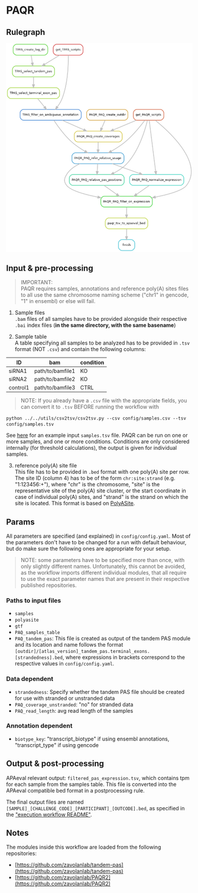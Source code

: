 # PAQR
## Rulegraph

![rulegraph](rulegraph.PAQR.png)

## Input & pre-processing
> IMPORTANT:   
PAQR requires samples, annotations and reference poly(A) sites files to all use the same chromosome naming scheme ("chr1" in gencode, "1" in ensembl) or else will fail.


1. Sample files  
`.bam` files of all samples have to be provided alongside their respective `.bai` index files (**in the same directory, with the same basename**)

2. Sample table  
A table specifying all samples to be analyzed has to be provided in `.tsv` format (NOT `.csv`) and contain the following columns:   

| ID | bam | condition |
| - | - | - |
| siRNA1 | path/to/bamfile1 | KO |
| siRNA2 | path/to/bamfile2 | KO |
| control1 | path/to/bamfile3 | CTRL |

>NOTE: If you already have a `.csv` file with the appropriate fields, you can convert it to `.tsv` BEFORE running the workflow with 
```
python ../../utils/csv2tsv/csv2tsv.py --csv config/samples.csv --tsv config/samples.tsv
```
 
See [here][sample-table] for an example input `samples.tsv` file. PAQR can be run on one or more samples, and one or more conditions. Conditions are only considered internally (for threshold calculations), the output is given for individual samples.

3. reference poly(A) site file   
This file has to be provided in `.bed` format with one poly(A) site per row. The site ID (column 4) has to be of the form `chr:site:strand` (e.g. "1:123456:+"), where "chr" is the chromosome, "site" is the representative site of the poly(A) site cluster, or the start coordinate in case of individual poly(A) sites, and "strand" is the strand on which the site is located. This format is based on [PolyASite][polyasite-web].
## Params

All parameters are specified (and explained) in `config/config.yaml`. Most of the parameters don't have to be changed for a run with default behaviour, but do make sure the following ones are appropriate for your setup.

> NOTE: some parameters have to be specified more than once, with only slightly different names. Unfortunately, this cannot be avoided, as the workflow imports different individual modules, that all require to use the exact parameter names that are present in their respective published repositories.
### Paths to input files
- `samples`
- `polyasite`
- `gtf`
- `PAQ_samples_table`
- `PAQ_tandem_pas`: This file is created as output of the tandem PAS module and its location and name follows the format `[outdir]/[atlas_version]_tandem_pas.terminal_exons.[strandedness].bed`, where expressions in brackets correspond to the respective values in `config/config.yaml`.

### Data dependent
- `strandedness`: Specify whether the tandem PAS file should be created for use with stranded or unstranded data
- `PAQ_coverage_unstranded`: "no" for stranded data
- `PAQ_read_length`: avg read length of the samples

### Annotation dependent
- `biotype_key`: "transcript_biotype" if using ensembl annotations, "transcript_type" if using gencode


## Output & post-processing

APAeval relevant output: `filtered_pas_expression.tsv`, which contains tpm for each sample from the samples table. This file is converted into the APAeval compatible bed format in a postprocessing rule.   

The final output files are named `[SAMPLE]_[CHALLENGE_CODE]_[PARTICIPANT]_[OUTCODE].bed`, as specified in the ["execution workflow README"][ewf-readme-filenames].

## Notes

The modules inside this workflow are loaded from the following repositories:

- [https://github.com/zavolanlab/tandem-pas](https://github.com/zavolanlab/tandem-pas)
- [https://github.com/zavolanlab/PAQR2](https://github.com/zavolanlab/PAQR2)



[polyasite-web]: <https://polyasite.unibas.ch/atlas>
[sample-table]: config/samples.tsv
[ewf-readme-filenames]: ../README.md#output